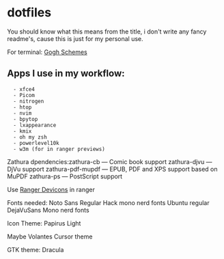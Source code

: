 # dotfiles
You should know what this means from the title, i don't write any fancy readme's, cause this is just for my personal use.  

For terminal: [Gogh Schemes](https://mayccoll.github.io/Gogh/)<br>
## Apps I use in my workflow: 
      - xfce4
      - Picom
      - nitrogen
      - htop
      - nvim
      - bpytop
      - lxappearance
      - kmix
      - oh my zsh
      - powerlevel10k
      - w3m (for in ranger previews)

Zathura dpendencies:zathura-cb — Comic book support
                    zathura-djvu — DjVu support
                    zathura-pdf-mupdf — EPUB, PDF and XPS support based on MuPDF
                    zathura-ps — PostScript support

Use [Ranger Devicons](https://github.com/alexanderjeurissen/ranger_devicons) in ranger<br>

Fonts needed: Noto Sans Regular
		Hack mono nerd fonts
			  Ubuntu regular
              DejaVuSans Mono nerd fonts

Icon Theme: Papirus Light

Maybe Volantes Cursor theme

GTK theme: Dracula
